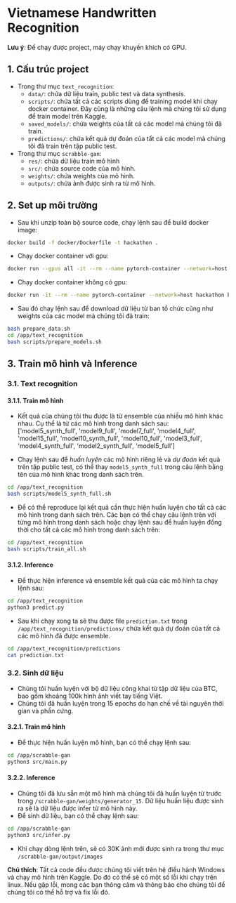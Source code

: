 # Vietnamese Handwritten Recognition

__Lưu ý__: Để chạy được project, máy chạy khuyến khích có GPU.

## 1. Cấu trúc project

- Trong thư mục `text_recognition`:
    - `data/`: chứa dữ liệu train, public test và data synthesis.
    - `scripts/`: chứa tất cả các scripts dùng để training model khi chạy docker container. Đây cũng là những câu lệnh mà chúng tôi sử dụng để train model trên Kaggle.
    - `saved_models/`: chứa weights của tất cả các model mà chúng tôi đã train.
    - `predictions/`: chứa kết quả dự đoán của tất cả các model mà chúng tôi đã train trên tập public test.
- Trong thư mục `scrabble-gan`:
    - `res/`: chứa dữ liệu train mô hình
    - `src/`: chứa source code của mô hình.
    - `weights/`: chứa weights của mô hình.
    - `outputs/`: chứa ảnh được sinh ra từ mô hình.

## 2. Set up môi trường

- Sau khi unzip toàn bộ source code, chạy lệnh sau để build docker image:
```bash
docker build -f docker/Dockerfile -t hackathon .
```

- Chạy docker container với gpu:
```bash
docker run --gpus all -it --rm --name pytorch-container --network=host hackathon bash
```

- Chạy docker container không có gpu:
```bash
docker run -it --rm --name pytorch-container --network=host hackathon bash
```

- Sau đó chạy lệnh sau để download dữ liệu từ ban tổ chức cũng như weights của các model mà chúng tôi đã train:
```bash
bash prepare_data.sh
cd /app/text_recognition
bash scripts/prepare_models.sh
```

## 3. Train mô hình và Inference
### 3.1. Text recognition
#### 3.1.1. Train mô hình

- Kết quả của chúng tôi thu được là từ ensemble của nhiều mô hình khác nhau. Cụ thể là từ các mô hình trong danh sách sau:     ['model5_synth_full', 'model9_full', 'model7_full', 'model4_full', 'model15_full', 'model10_synth_full', 'model10_full', 'model3_full', 'model4_synth_full', 'model2_synth_full', 'model5_full']

- Chạy lệnh sau để _huấn luyện_ các mô hình riêng lẻ và _dự đoán_ kết quả trên tập public test, có thể thay `model5_synth_full` trong câu lệnh bằng tên của mô hình khác trong danh sách trên.

```bash
cd /app/text_recognition
bash scripts/model5_synth_full.sh
```

- Để có thể reproduce lại kết quả cần thực hiện huấn luyện cho tất cả các mô hình trong danh sách trên. Các bạn có thể chạy câu lệnh trên với từng mô hình trong danh sách hoặc chạy lệnh sau để huấn luyện đồng thời cho tất cả các mô hình trong danh sách trên:

```bash
cd /app/text_recognition
bash scripts/train_all.sh
```


#### 3.1.2. Inference

- Để thực hiện inference và ensemble kết quả của các mô hình ta chạy lệnh sau:
```bash
cd /app/text_recognition
python3 predict.py
```
- Sau khi chạy xong ta sẽ thu được file `prediction.txt` trong `/app/text_recognition/predictions/` chứa kết quả dự đoán của tất cả các mô hình đã được ensemble.
```bash
cd /app/text_recognition/predictions
cat prediction.txt
```

### 3.2. Sinh dữ liệu

- Chúng tôi huấn luyện với bộ dữ liệu công khai từ tập dữ liệu của BTC, bao gồm khoảng 100k hình ảnh viết tay tiếng Việt.
- Chúng tôi đã huấn luyện trong 15 epochs do hạn chế về tài nguyên thời gian và phần cứng.

#### 3.2.1. Train mô hình

- Để thực hiện huấn luyện mô hình, bạn có thể chạy lệnh sau:
```bash
cd /app/scrabble-gan
python3 src/main.py
```

#### 3.2.2. Inference

- Chúng tôi đã lưu sẵn một mô hình mà chúng tôi đã huấn luyện từ trước trong `/scrabble-gan/weights/generator_15`. Dữ liệu huấn liệu được sinh ra sẽ là dữ liệu được infer từ mô hình này.
- Để sinh dữ liệu, bạn có thể chạy lệnh sau:
```bash
cd /app/scrabble-gan
python3 src/infer.py
```
- Khi chạy dòng lệnh trên, sẽ có 30K ảnh mới được sinh ra trong thư mục `/scrabble-gan/output/images`


__Chú thích__: Tất cả code đều được chúng tôi viết trên hệ điều hành Windows và chạy mô hình trên Kaggle. Do đó có thể sẽ có một số lỗi khi chạy trên linux. Nếu gặp lỗi, mong các bạn thông cảm và thông báo cho chúng tôi để chúng tôi có thể hỗ trợ và fix lỗi đó.



